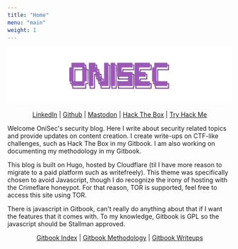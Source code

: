 ```yaml
---
title: "Home"
menu: "main"
weight: 1
---
```


<img src="https://raw.githubusercontent.com/OniSec/blog/main/static/images/transparent_onisec.png">

<p align="center">
  <a href="https://www.linkedin.com/in/vis-ible">LinkedIn</a> | 
  <a href="https://github.com/OniSec">Github</a> | 
  <a href="https://defcon.social/@onisec" rel="me">Mastodon</a> | 
  <a href="ahttps://app.hackthebox.com/profile/1543354">Hack The Box</a> | 
  <a href="https://tryhackme.com/p/wakefield">Try Hack Me</a>
</p>

Welcome OniSec's security blog. Here I write about security related topics and provide updates on content creation. I create write-ups on CTF-like challenges, such as Hack The Box in my Gitbook. I am also working on documenting my methodology in my Gitbook.

This blog is built on Hugo, hosted by Cloudflare (til I have more reason to migrate to a paid platform such as writefreely). This theme was specifically chosen to avoid Javascript, though I do recognize the irony of hosting with the Crimeflare honeypot. For that reason, TOR is supported, feel free to access this site using TOR.

There is javascript in Gitbook, can't really do anything about that if I want the features that it comes with. To my knowledge, Gitbook is GPL so the javascript should be Stallman approved.

<p align="center">
  <a href="https://notes.onisec.org">Gitbook Index</a> | 
  <a href="https://notes.onisec.org/Methodology">Gitbook Methodology</a> | 
  <a href="https://notes.onisec.org/Writeups">Gitbook Writeups</a>
</p>